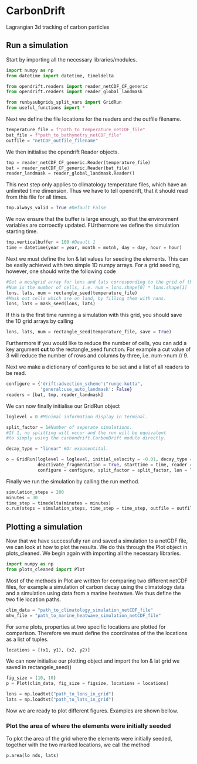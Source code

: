 # CarbonDrift
Lagrangian 3d  tracking of carbon particles

## Run a simulation

Start by importing all the necessary libraries/modules.

```python
import numpy as np
from datetime import datetime, timeldelta

from opendrift.readers import reader_netCDF_CF_generic
from opendrift.readers import reader_global_landmask

from runbysubgrids_split_vars import GridRun
from useful_functions import *
```

Next we define the file locations for the readers and the outfile filename.

```python
temperature_file = f"path_to_temperature_netCDF_file"
bat_file = f"path_to_bathymetry_netCDF_file"
outfile = "netCDF_outfile_filename"
```
We then initialise the opendrift Reader objects.

```python
tmp = reader_netCDF_CF_generic.Reader(temperature_file)
bat = reader_netCDF_CF_generic.Reader(bat_file)
reader_landmask = reader_global_landmask.Reader()
```

This next step only applies to climatology temperature files, which have an unlimited time dimension. Thus we have to tell opendrift, that it should read from this file for all times.

```python
tmp.always_valid = True #Default False
```

We now ensure that the buffer is large enough, so that the environment variables are corroectly updated. FUrthermore we define the simulation starting time.


```python
tmp.verticalbuffer = 100 #Deault 1
time = datetime(year = year, month = motnh, day = day, hour = hour)
```

Next we must define the lon & lat values for seeding the elements. This can be easily achieved with two simple 1D numpy arrays. For a grid seeding, however, one should write the following code

```python
#Get a meshgrid array for lons and lats corresponding to the grid of the given netCDF fie.
#Num is the number of cells, i.e. num = lons.shape[0] * lons.shape[1]
lons, lats, num = rectangle_seed(temperature_file)
#Mask out cells which are on land, by filling them with nans.
lons, lats = mask_seed(lons, lats)
```

If this is the first time running a simulation with this grid, you should save the 1D grid arrays by calling
```python
lons, lats, num = rectangle_seed(temperature_file, save = True)
```
Furthermore if you would like to reduce the number of cells, you can add a key argument **cut** to the rectangle_seed function. For example a cut value of 3 will reduce the number of rows and columns by three, i.e. num&rarr;num // 9.

Next we make a dictionary of configures to be set and a list of all readers to be read.

```python
configure = {'drift:advection_scheme':"runge-kutta",
             'general:use_auto_landmask': False}
readers = [bat, tmp, reader_landmask]
```

We can now finally initialise our GridRun object

```python
loglevel = 0 #Minimal information display in terminal.

split_factor = 1#Number of seperate simulations.
#If 1, no splitting will occur and the run will be equivalent
#to simply using the carbondrift.CarbonDrift module directly.

decay_type = "linear" #Or exponentital.

o = GridRun(loglevel = loglevel, initial_velocity = -0.01, decay_type = decay_type,
            deactivate_fragmentation = True, starttime = time, reader = readers,
            configure = configure, split_factor = split_factor, lon = lons, lat = lats)
```
Finally we run the simulation by calling the run method.

```python
simulation_steps = 200
minutes = 30
time_step = timedelta(minutes = minutes)
o.run(steps = simulation_steps, time_step = time_step, outfile = outfile)
```

## Plotting a simulation
Now that we have successfully ran and saved a simulation to a netCDF file, we can look at how to plot the results. We do this through the Plot object in plots_cleaned. We begin again with importing all the necessary libraries.

```python
import numpy as np
from plots_cleaned import Plot
```

Most of the methods in Plot are written for comparing two different netCDF files, for example a simulation of carbon decay using the climatology data
and a simulation using data from a marine heatwave. We thus define the two file location paths.

```python
clim_data = "path_to_climatology_simulation_netCDF_file"
mhw_file = "path_to_marine_heatwave_simulation_netCDF_file"
```

For some plots, properties at two specific locations are plotted for comparison. Therefore we must define the coordinates of the the locations as a list of tuples.

```python
locations = [(x1, y1), (x2, y2)]
```

We can now initialise our plotting object and import the lon & lat grid we saved in rectangele_seed()

```python
fig_size = (10, 10)
p = Plot(clim_data, fig_size = figsize, locations = locations)

lons = np.loadtxt("path_to_lons_in_grid")
lats = np.loadtxt("path_to_lats_in_grid")
```

Now we are ready to plot different figures. Examples are shown bellow.

### Plot the area of where the elements were initially seeded

To plot the area of the grid where the elements were initially seeded, together with the two marked locations, we call the method

```python
p.area(lo nds, lats)
```

